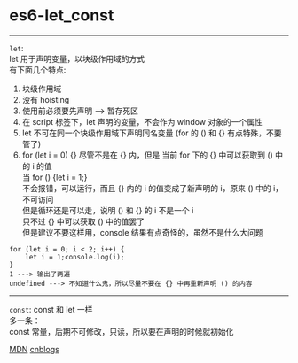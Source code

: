 # es6-let_const

---

`let`: <br>
let 用于声明变量，以块级作用域的方式 <br>
有下面几个特点: <br>

1. 块级作用域 <br>
2. 没有 hoisting <br>
3. 使用前必须要先声明 --> 暂存死区 <br>
4. 在 script 标签下，let 声明的变量，不会作为 window 对象的一个属性 <br>
5. let 不可在同一个块级作用域下声明同名变量 (for 的 () 和 {} 有点特殊，不要管了)
6. for (let i = 0) {} 尽管不是在 {} 内，但是 当前 for 下的 {} 中可以获取到 () 中的 i 的值 <br>
当 for () {let i = 1;} <br>
不会报错，可以运行，而且 {} 内的 i 的值变成了新声明的 i，原来 () 中的 i，不可访问 <br>
但是循环还是可以走，说明 () 和 {} 的 i 不是一个 i <br>
只不过 {} 中可以获取 () 中的值罢了 <br>
但是建议不要这样用，console 结果有点奇怪的，虽然不是什么大问题 <br>

```
for (let i = 0; i < 2; i++) {
    let i = 1;console.log(i);
}
1 ---> 输出了两遍
undefined ---> 不知道什么鬼，所以尽量不要在 {} 中再重新声明 () 的内容
```

---

`const`:
const 和 let 一样 <br>
多一条：<br>
const 常量，后期不可修改，只读，所以要在声明的时候就初始化 <br>

[MDN](https://developer.mozilla.org/zh-CN/docs/Web/JavaScript/Reference/Statements/let)
[cnblogs](https://www.cnblogs.com/LLLLily/p/7389652.html)
